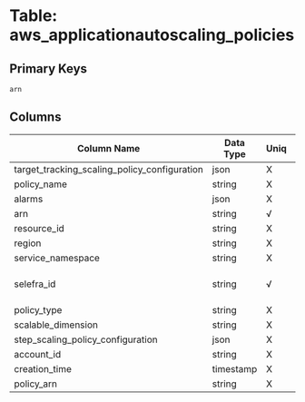 # Table: aws_applicationautoscaling_policies

## Primary Keys 

```
arn
```


## Columns 

|  Column Name   |  Data Type  | Uniq | Nullable | Description | 
|  ----  | ----  | ----  | ----  | ---- | 
| target_tracking_scaling_policy_configuration | json | X | √ |  | 
| policy_name | string | X | √ |  | 
| alarms | json | X | √ |  | 
| arn | string | √ | √ |  | 
| resource_id | string | X | √ |  | 
| region | string | X | √ |  | 
| service_namespace | string | X | √ |  | 
| selefra_id | string | √ | √ | primary keys value md5 | 
| policy_type | string | X | √ |  | 
| scalable_dimension | string | X | √ |  | 
| step_scaling_policy_configuration | json | X | √ |  | 
| account_id | string | X | √ |  | 
| creation_time | timestamp | X | √ |  | 
| policy_arn | string | X | √ |  | 


